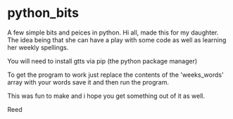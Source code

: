 # python_bits
A few simple bits and peices in python.
Hi all, made this for my daughter. The idea being that she can have a play with some code as well as learning her weekly spellings.

You will need to install gtts via pip (the python package manager)

To get the program to work just replace the contents of the 'weeks_words' array with your words save it and then run the program.

This was fun to make and i hope you get something out of it as well.

Reed
